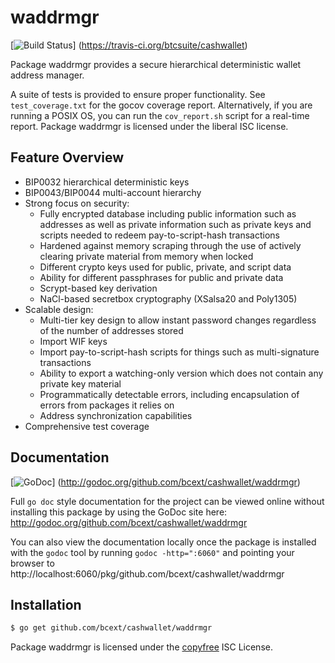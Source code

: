 waddrmgr
========

[![Build Status](https://travis-ci.org/btcsuite/cashwallet.png?branch=master)]
(https://travis-ci.org/btcsuite/cashwallet)

Package waddrmgr provides a secure hierarchical deterministic wallet address
manager.

A suite of tests is provided to ensure proper functionality.  See
`test_coverage.txt` for the gocov coverage report.  Alternatively, if you are
running a POSIX OS, you can run the `cov_report.sh` script for a real-time
report.  Package waddrmgr is licensed under the liberal ISC license.

## Feature Overview

- BIP0032 hierarchical deterministic keys
- BIP0043/BIP0044 multi-account hierarchy
- Strong focus on security:
  - Fully encrypted database including public information such as addresses as
    well as private information such as private keys and scripts needed to
    redeem pay-to-script-hash transactions
  - Hardened against memory scraping through the use of actively clearing
    private material from memory when locked
  - Different crypto keys used for public, private, and script data
  - Ability for different passphrases for public and private data
  - Scrypt-based key derivation
  - NaCl-based secretbox cryptography (XSalsa20 and Poly1305)
- Scalable design:
  - Multi-tier key design to allow instant password changes regardless of the
    number of addresses stored
  - Import WIF keys
  - Import pay-to-script-hash scripts for things such as multi-signature
    transactions
  - Ability to export a watching-only version which does not contain any private
    key material
  - Programmatically detectable errors, including encapsulation of errors from
    packages it relies on
  - Address synchronization capabilities
- Comprehensive test coverage

## Documentation

[![GoDoc](https://godoc.org/github.com/bcext/cashwallet/waddrmgr?status.png)]
(http://godoc.org/github.com/bcext/cashwallet/waddrmgr)

Full `go doc` style documentation for the project can be viewed online without
installing this package by using the GoDoc site here:
http://godoc.org/github.com/bcext/cashwallet/waddrmgr

You can also view the documentation locally once the package is installed with
the `godoc` tool by running `godoc -http=":6060"` and pointing your browser to
http://localhost:6060/pkg/github.com/bcext/cashwallet/waddrmgr

## Installation

```bash
$ go get github.com/bcext/cashwallet/waddrmgr
```

Package waddrmgr is licensed under the [copyfree](http://copyfree.org) ISC
License.
